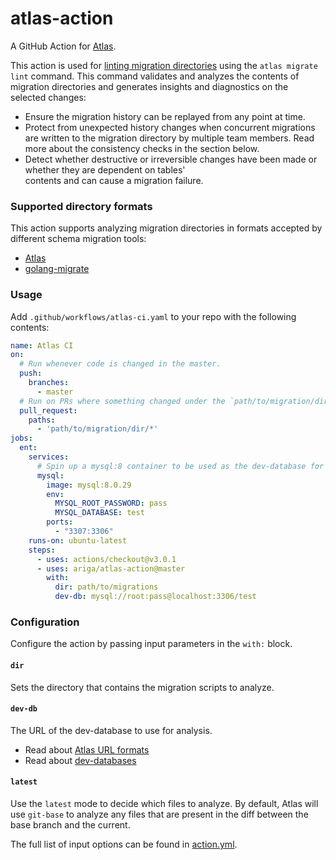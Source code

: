 # atlas-action

A GitHub Action for [Atlas](https://github.com/ariga/atlas).

This action is used for [linting migration directories](https://atlasgo.io/versioned/lint)
using the `atlas migrate lint` command. This command  validates and analyzes the contents
of migration directories and generates insights and diagnostics on the selected changes:

* Ensure the migration history can be replayed from any point at time.
* Protect from unexpected history changes when concurrent migrations are written to the migration directory by 
  multiple team members. Read more about the consistency checks in the section below.
* Detect whether destructive or irreversible changes have been made or whether they are dependent on tables'  
  contents and can cause a migration failure.

### Supported directory formats

This action supports analyzing migration directories in formats
accepted by different schema migration tools: 
* [Atlas](https://atlasgo.io)
* [golang-migrate](https://github.com/golang-migrate/migrate)

### Usage

Add `.github/workflows/atlas-ci.yaml` to your repo with the following contents:

```yaml
name: Atlas CI 
on:
  # Run whenever code is changed in the master.
  push:
    branches:
      - master
  # Run on PRs where something changed under the `path/to/migration/dir/` directory.
  pull_request:
    paths:
      - 'path/to/migration/dir/*'
jobs:
  ent:
    services:
      # Spin up a mysql:8 container to be used as the dev-database for analysis. 
      mysql:
        image: mysql:8.0.29
        env:
          MYSQL_ROOT_PASSWORD: pass
          MYSQL_DATABASE: test
        ports:
          - "3307:3306"
    runs-on: ubuntu-latest
    steps:
      - uses: actions/checkout@v3.0.1
      - uses: ariga/atlas-action@master
        with:
          dir: path/to/migrations
          dev-db: mysql://root:pass@localhost:3306/test
```

### Configuration

Configure the action by passing input parameters in the `with:` block. 

#### `dir`

Sets the directory that contains the migration scripts to analyze. 

#### `dev-db`

The URL of the dev-database to use for analysis. 

* Read about [Atlas URL formats](https://atlasgo.io/concepts/url)
* Read about [dev-databases](https://atlasgo.io/concepts/dev-database)

#### `latest`

Use the `latest` mode to decide which files to analyze. By default,
Atlas will use `git-base` to analyze any files that are present in the
diff between the base branch and the current. 

The full list of input options can be found in [action.yml](action.yml).